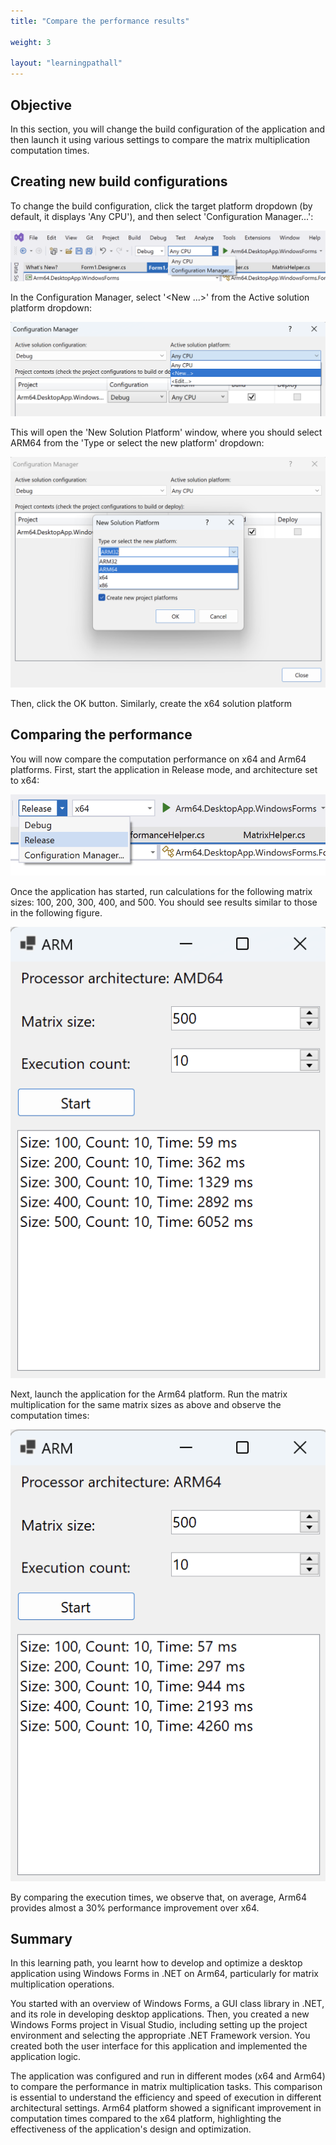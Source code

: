 ```yaml
---
title: "Compare the performance results"

weight: 3

layout: "learningpathall"
---
```

## Objective
In this section, you will change the build configuration of the application and then launch it using various settings to compare the matrix multiplication computation times.

## Creating new build configurations
To change the build configuration, click the target platform dropdown (by default, it displays 'Any CPU'), and then select 'Configuration Manager...':

![fig8](Figures/08.png)

In the Configuration Manager, select '<New ...>' from the Active solution platform dropdown:

![fig9](Figures/09.png)

This will open the 'New Solution Platform' window, where you should select ARM64 from the 'Type or select the new platform' dropdown:

![fig10](Figures/10.png)

Then, click the OK button. Similarly, create the x64 solution platform

## Comparing the performance
You will now compare the computation performance on x64 and Arm64 platforms. First, start the application in Release mode, and architecture set to x64:

![fig11](Figures/11.png)

Once the application has started, run calculations for the following matrix sizes: 100, 200, 300, 400, and 500. You should see results similar to those in the following figure.

![fig12](Figures/12.png)

Next, launch the application for the Arm64 platform. Run the matrix multiplication for the same matrix sizes as above and observe the computation times:

![fig13](Figures/13.png)

By comparing the execution times, we observe that, on average, Arm64 provides almost a 30% performance improvement over x64.

## Summary
In this learning path, you learnt how to develop and optimize a desktop application using Windows Forms in .NET on Arm64, particularly for matrix multiplication operations. 

You started with an overview of Windows Forms, a GUI class library in .NET, and its role in developing desktop applications. Then, you created a new Windows Forms project in Visual Studio, including setting up the project environment and selecting the appropriate .NET Framework version. You created both the user interface for this application and implemented the application logic.

The application was configured and run in different modes (x64 and Arm64) to compare the performance in matrix multiplication tasks. This comparison is essential to understand the efficiency and speed of execution in different architectural settings. Arm64 platform showed a significant improvement in computation times compared to the x64 platform, highlighting the effectiveness of the application's design and optimization.
